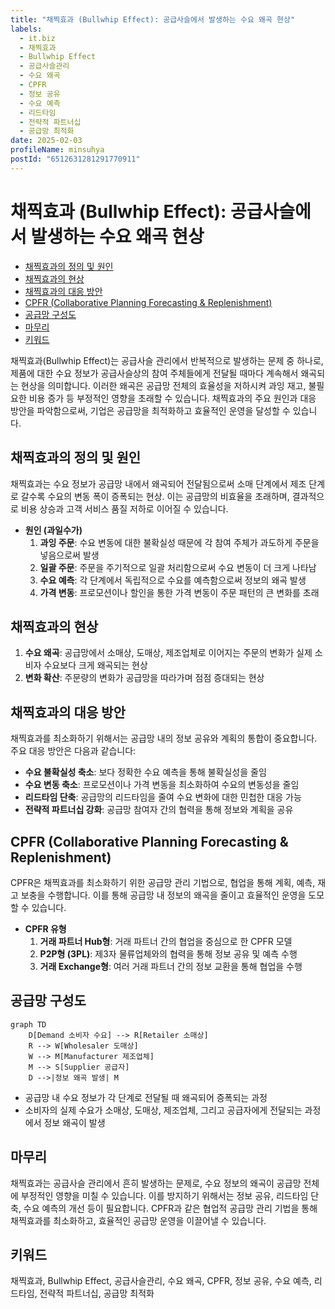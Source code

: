 ```yaml
---
title: "채찍효과 (Bullwhip Effect): 공급사슬에서 발생하는 수요 왜곡 현상"
labels:
  - it.biz
  - 채찍효과
  - Bullwhip Effect
  - 공급사슬관리
  - 수요 왜곡
  - CPFR
  - 정보 공유
  - 수요 예측
  - 리드타임
  - 전략적 파트너십
  - 공급망 최적화
date: 2025-02-03
profileName: minsuhya
postId: "6512631281291770911"
---
```


# 채찍효과 (Bullwhip Effect): 공급사슬에서 발생하는 수요 왜곡 현상

<!-- mtoc-start -->

- [채찍효과의 정의 및 원인](#채찍효과의-정의-및-원인)
- [채찍효과의 현상](#채찍효과의-현상)
- [채찍효과의 대응 방안](#채찍효과의-대응-방안)
- [CPFR (Collaborative Planning Forecasting & Replenishment)](#cpfr-collaborative-planning-forecasting--replenishment)
- [공급망 구성도](#공급망-구성도)
- [마무리](#마무리)
- [키워드](#키워드)

<!-- mtoc-end -->

채찍효과(Bullwhip Effect)는 공급사슬 관리에서 반복적으로 발생하는 문제 중 하나로, 제품에 대한 수요 정보가 공급사슬상의 참여 주체들에게 전달될 때마다 계속해서 왜곡되는 현상을 의미합니다. 이러한 왜곡은 공급망 전체의 효율성을 저하시켜 과잉 재고, 불필요한 비용 증가 등 부정적인 영향을 초래할 수 있습니다. 채찍효과의 주요 원인과 대응 방안을 파악함으로써, 기업은 공급망을 최적화하고 효율적인 운영을 달성할 수 있습니다.

## 채찍효과의 정의 및 원인

채찍효과는 수요 정보가 공급망 내에서 왜곡되어 전달됨으로써 소매 단계에서 제조 단계로 갈수록 수요의 변동 폭이 증폭되는 현상. 이는 공급망의 비효율을 초래하며, 결과적으로 비용 상승과 고객 서비스 품질 저하로 이어질 수 있습니다.

- **원인 (과일수가)**
  1. **과잉 주문**: 수요 변동에 대한 불확실성 때문에 각 참여 주체가 과도하게 주문을 넣음으로써 발생
  2. **일괄 주문**: 주문을 주기적으로 일괄 처리함으로써 수요 변동이 더 크게 나타남
  3. **수요 예측**: 각 단계에서 독립적으로 수요를 예측함으로써 정보의 왜곡 발생
  4. **가격 변동**: 프로모션이나 할인을 통한 가격 변동이 주문 패턴의 큰 변화를 초래

## 채찍효과의 현상

1. **수요 왜곡**: 공급망에서 소매상, 도매상, 제조업체로 이어지는 주문의 변화가 실제 소비자 수요보다 크게 왜곡되는 현상
2. **변화 확산**: 주문량의 변화가 공급망을 따라가며 점점 증대되는 현상

## 채찍효과의 대응 방안

채찍효과를 최소화하기 위해서는 공급망 내의 정보 공유와 계획의 통합이 중요합니다. 주요 대응 방안은 다음과 같습니다:

- **수요 불확실성 축소**: 보다 정확한 수요 예측을 통해 불확실성을 줄임
- **수요 변동 축소**: 프로모션이나 가격 변동을 최소화하여 수요의 변동성을 줄임
- **리드타임 단축**: 공급망의 리드타임을 줄여 수요 변화에 대한 민첩한 대응 가능
- **전략적 파트너십 강화**: 공급망 참여자 간의 협력을 통해 정보와 계획을 공유

## CPFR (Collaborative Planning Forecasting & Replenishment)

CPFR은 채찍효과를 최소화하기 위한 공급망 관리 기법으로, 협업을 통해 계획, 예측, 재고 보충을 수행합니다. 이를 통해 공급망 내 정보의 왜곡을 줄이고 효율적인 운영을 도모할 수 있습니다.

- **CPFR 유형**
  1. **거래 파트너 Hub형**: 거래 파트너 간의 협업을 중심으로 한 CPFR 모델
  2. **P2P형 (3PL)**: 제3자 물류업체와의 협력을 통해 정보 공유 및 예측 수행
  3. **거래 Exchange형**: 여러 거래 파트너 간의 정보 교환을 통해 협업을 수행

## 공급망 구성도

```mermaid
graph TD
    D[Demand 소비자 수요] --> R[Retailer 소매상]
    R --> W[Wholesaler 도매상]
    W --> M[Manufacturer 제조업체]
    M --> S[Supplier 공급자]
    D -->|정보 왜곡 발생| M
```

- 공급망 내 수요 정보가 각 단계로 전달될 때 왜곡되어 증폭되는 과정
- 소비자의 실제 수요가 소매상, 도매상, 제조업체, 그리고 공급자에게 전달되는 과정에서 정보 왜곡이 발생

## 마무리

채찍효과는 공급사슬 관리에서 흔히 발생하는 문제로, 수요 정보의 왜곡이 공급망 전체에 부정적인 영향을 미칠 수 있습니다. 이를 방지하기 위해서는 정보 공유, 리드타임 단축, 수요 예측의 개선 등이 필요합니다. CPFR과 같은 협업적 공급망 관리 기법을 통해 채찍효과를 최소화하고, 효율적인 공급망 운영을 이끌어낼 수 있습니다.

## 키워드

채찍효과, Bullwhip Effect, 공급사슬관리, 수요 왜곡, CPFR, 정보 공유, 수요 예측, 리드타임, 전략적 파트너십, 공급망 최적화